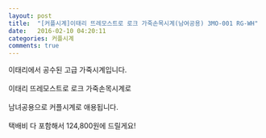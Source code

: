 ```yaml
---
layout: post
title:  "[커플시계]이태리 뜨레모스트로 로크 가죽손목시계(남여공용) 3MO-001 RG-WH"
date:   2016-02-10 04:20:11
categories: 커플시계
comments: true
---
```


이태리에서 공수된 고급 가죽시계입니다. 
<br><br>
이태리 뜨레모스트로 로크 가죽손목시계로 
<br><br>
남녀공용으로 커플시계로 애용됩니다.
<br><br>
택배비 다 포함해서 124,800원에 드릴게요! <br>
<br>
<img class="image" src="https://4.bp.blogspot.com/-FM6N4T1o6Us/W-cq0ZCdCzI/AAAAAAAAArA/XWlwdrQSZ_A3-m4-jyA059AIzgTwjAjBACLcBGAs/s320/245734673456.jpg" alt=""/>
<br>
<br>
<img class="image" src="http://www.nbbang.co.kr/data/webedit/20181029181842_bujbseba.jpg" alt=""/>
